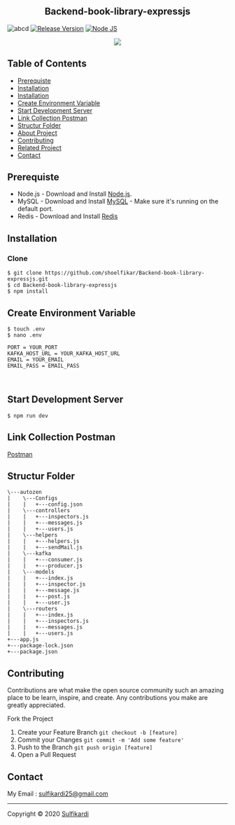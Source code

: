 <h2 align="center">Backend-book-library-expressjs</h2>



![abcd](https://img.shields.io/badge/Code%20Style-Standard-green) [![Release Version](https://img.shields.io/badge/release-v.1.0-blue)](https://github.com/shoelfikar/Backend-book-library-expressjs/releases/tag/1.0) [![Node JS](https://img.shields.io/badge/Dependencies-Express%20JS-green)](https://nodejs.org/en/)


<p align="center">
  <a href="https://nodejs.org/">
    <img src="https://cdn-images-1.medium.com/max/871/1*d2zLEjERsrs1Rzk_95QU9A.png">
  </a>
</p>

## Table of Contents

* [Prerequiste](#Prerequiste)
* [Installation](#Installation)
* [Installation](#Installation)
* [Create Environment Variable](#create-environment-variable)
* [Start Development Server](#Start-Development-Server)
* [Link Collection Postman](#Link-Collection-Postman)
* [Structur Folder](#Structur-Folder)
* [About Project](#About-Project)
* [Contributing](#Contributing)
* [Related Project](#Related-Project)
* [Contact](#Contact)

## Prerequiste
- Node.js - Download and Install [Node.js](https://nodejs.org/en/).
- MySQL - Download and Install [MySQL](https://www.mysql.com/downloads/) - Make sure it's running on the default port.
- Redis - Download and Install [Redis](https://redis.io/)

## Installation
### Clone
```
$ git clone https://github.com/shoelfikar/Backend-book-library-expressjs.git
$ cd Backend-book-library-expressjs
$ npm install
```

## Create Environment Variable
```
$ touch .env
$ nano .env
```

```
PORT = YOUR_PORT
KAFKA_HOST_URL = YOUR_KAFKA_HOST_URL
EMAIL = YOUR_EMAIL
EMAIL_PASS = EMAIL_PASS



```

## Start Development Server
```
$ npm run dev
```
## Link Collection Postman
[Postman](https://www.getpostman.com/collections/5a776822917b6c04128a)

## Structur Folder
```
\---autozen
|    \---Configs
|    |   +---config.json            
|    \---controllers
|    |   +---inspectors.js
|    |   +---messages.js
|    |   +---users.js
|    \---helpers
|    |   +---helpers.js
|    |   +---sendMail.js
|    \---kafka
|    |   +---consumer.js
|    |   +---producer.js
|    \---models
|    |   +---index.js
|    |   +---inspector.js
|    |   +---message.js
|    |   +---post.js
|    |   +---user.js
|    \---routers
|    |   +---index.js
|    |   +---inspectors.js
|    |   +---messages.js
|    |   +---users.js
+---app.js
+---package-lock.json
+---package.json
```



## Contributing

Contributions are what make the open source community such an amazing place to be learn, inspire, and create. Any contributions you make are greatly appreciated.

Fork the Project
1. Create your Feature Branch  ```git checkout -b [feature]```
2. Commit your Changes ```git commit -m 'Add some feature'```
3. Push to the Branch ```git push origin [feature]```
4. Open a Pull Request


## Contact

My Email : sulfikardi25@gmail.com



---
Copyright © 2020 [Sulfikardi](https://github.com/shoelfikar/)

